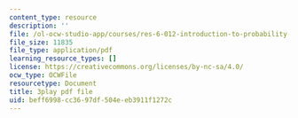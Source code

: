```yaml
---
content_type: resource
description: ''
file: /ol-ocw-studio-app/courses/res-6-012-introduction-to-probability-spring-2018/beff6998cc3697df504eeb3911f1272c_Lgacew5BjDI.pdf
file_size: 11835
file_type: application/pdf
learning_resource_types: []
license: https://creativecommons.org/licenses/by-nc-sa/4.0/
ocw_type: OCWFile
resourcetype: Document
title: 3play pdf file
uid: beff6998-cc36-97df-504e-eb3911f1272c
---
```


